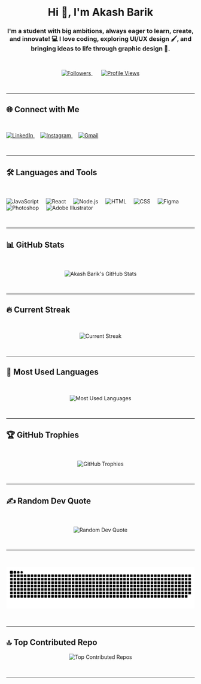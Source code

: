 <h1 align="center">Hi 👋, I'm Akash Barik</h1>  

<h3 align="center">I'm a student with big ambitions, always eager to learn, create, and innovate! 💻 I love coding, exploring UI/UX design 🖌️, and bringing ideas to life through graphic design 🎨.</h3>  

<br>

<p align="center">
  <a href="https://github.com/akash01974?tab=followers">  
    <img src="https://img.shields.io/github/followers/akash01974?color=grey&logo=github&style=flat&labelColor=2D333B" alt="Followers" />
  </a>  
  &nbsp;&nbsp;&nbsp;&nbsp;&nbsp;
  <a href="https://github.com/akash01974">
    <img src="https://img.shields.io/badge/Profile%20Views-172-grey?style=flat&logo=github&labelColor=2D333B" alt="Profile Views" />
  </a>
</p>  

<br>

---

## 🌐 Connect with Me  

<br>

<p align="left">  
  <a href="https://www.linkedin.com/in/akash-barik-06245634a/" target="_blank">  
    <img src="https://raw.githubusercontent.com/rahuldkjain/github-profile-readme-generator/master/src/images/icons/Social/linked-in-alt.svg" alt="LinkedIn" height="30" width="40" />  
  </a>  
  &nbsp;&nbsp;&nbsp;
  <a href="https://instagram.com/akash.barik001" target="_blank">  
    <img src="https://raw.githubusercontent.com/rahuldkjain/github-profile-readme-generator/master/src/images/icons/Social/instagram.svg" alt="Instagram" height="30" width="40" />  
  </a>  
  &nbsp;&nbsp;&nbsp;
  <a href="mailto:akashbarik@example.com" target="_blank">  
    <img src="https://www.vectorlogo.zone/logos/gmail/gmail-icon.svg" alt="Gmail" height="30" width="40" />  
  </a>  
</p>  

<br>

---

## 🛠️ Languages and Tools  

<br>

<p align="left"> 
  <img src="https://skillicons.dev/icons?i=js" alt="JavaScript" height="40" />  
  &nbsp;&nbsp;&nbsp;
  <img src="https://skillicons.dev/icons?i=react" alt="React" height="40" />  
  &nbsp;&nbsp;&nbsp;
  <img src="https://skillicons.dev/icons?i=nodejs" alt="Node.js" height="40" />  
  &nbsp;&nbsp;&nbsp;
  <img src="https://skillicons.dev/icons?i=html" alt="HTML" height="40" />  
  &nbsp;&nbsp;&nbsp;
  <img src="https://skillicons.dev/icons?i=css" alt="CSS" height="40" />  
  &nbsp;&nbsp;&nbsp;
  <img src="https://skillicons.dev/icons?i=figma" alt="Figma" height="40" />  
  &nbsp;&nbsp;&nbsp;
  <img src="https://skillicons.dev/icons?i=ps" alt="Photoshop" height="40" />  
  &nbsp;&nbsp;&nbsp;
  <img src="https://skillicons.dev/icons?i=ai" alt="Adobe Illustrator" height="40" />  
</p>  

<br>

---

## 📊 GitHub Stats  

<br>

<p align="center">  
  <img src="https://github-readme-stats.vercel.app/api?username=akash01974&theme=dark&hide_border=false&include_all_commits=false&count_private=false" alt="Akash Barik's GitHub Stats" width="48%" />  
</p>  

<br>

---

## 🔥 Current Streak  

<br>

<p align="center">  
  <img src="https://nirzak-streak-stats.vercel.app/?user=akash01974&theme=dark&hide_border=false" alt="Current Streak" width="48%" />  
</p>  

<br>

---

## 🎯 Most Used Languages  

<br>

<p align="center">  
  <img src="https://github-readme-stats.vercel.app/api/top-langs/?username=akash01974&theme=dark&hide_border=false&include_all_commits=false&count_private=false&layout=compact" alt="Most Used Languages" />  
</p>  

<br>

---

## 🏆 GitHub Trophies  

<br>

<p align="center">  
  <img src="https://github-profile-trophy.vercel.app/?username=akash01974&theme=dark&no-frame=false&no-bg=true&margin-w=4" alt="GitHub Trophies" />  
</p>  

<br>

---

## ✍️ Random Dev Quote  

<br>

<p align="center">  
  <img src="https://quotes-github-readme.vercel.app/api?type=horizontal&theme=dark" alt="Random Dev Quote" />  
</p>  

<br>

---

<br>

<p align="center">
  <img src="https://github.com/akash01974/akash01974/blob/output/github-snake-dark.svg" alt="snake gif" />
</p>

<br>

---

## 🔝 Top Contributed Repo  

<p align="center">  
  <img src="https://github-contributor-stats.vercel.app/api?username=akash01974&limit=5&theme=dark&combine_all_yearly_contributions=true" alt="Top Contributed Repos" />  
</p>  

<br>

---
